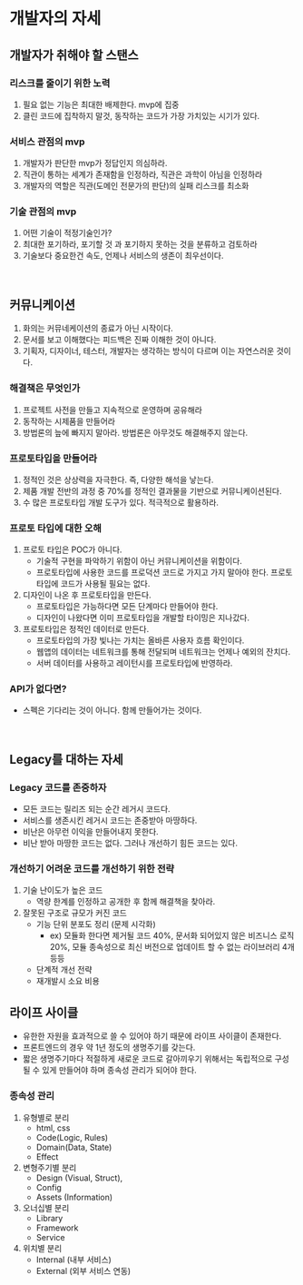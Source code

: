# 개발자의 자세

## 개발자가 취해야 할 스탠스

### 리스크를 줄이기 위한 노력
1. 필요 없는 기능은 최대한 배제한다. mvp에 집중
2. 클린 코드에 집착하지 말것, 동작하는 코드가 가장 가치있는 시기가 있다.
   
### 서비스 관점의 mvp
1. 개발자가 판단한 mvp가 정답인지 의심하라.
2. 직관이 통하는 세계가 존재함을 인정하라, 직관은 과학이 아님을 인정하라
3. 개발자의 역할은 직관(도메인 전문가의 판단)의 실패 리스크를 최소화

### 기술 관점의 mvp
1. 어떤 기술이 적정기술인가?
2. 최대한 포기하라, 포기할 것 과 포기하지 못하는 것을 분류하고 검토하라
3. 기술보다 중요한건 속도, 언제나 서비스의 생존이 최우선이다.

<br />

## 커뮤니케이션
1. 화의는 커뮤네케이션의 종료가 아닌 시작이다.
2. 문서를 보고 이해했다는 피드백은 진짜 이해한 것이 아니다.
3. 기획자, 디자이너, 테스터, 개발자는 생각하는 방식이 다르며 이는 자연스러운 것이다.
### 해결책은 무엇인가
1. 프로젝트 사전을 만들고 지속적으로 운영하며 공유해라
2. 동작하는 시제품을 만들어라
3. 방법론의 늪에 빠지지 말아라. 방법론은 아무것도 해결해주지 않는다.
### 프로토타입을 만들어라
1. 정적인 것은 상상력을 자극한다. 즉, 다양한 해석을 낳는다.
2. 제품 개발 전반의 과정 중 70%를 정적인 결과물을 기반으로 커뮤니케이션된다.
3. 수 많은 프로토타입 개발 도구가 있다. 적극적으로 활용하라.
### 프로토 타입에 대한 오해
1. 프로토 타입은 POC가 아니다.
   - 기술적 구현을 파악하기 위함이 아닌 커뮤니케이션을 위함이다.
   - 프로토타입에 사용한 코드를 프로덕션 코드로 가지고 가지 말아야 한다. 프로토 타입에 코드가 사용될 필요는 없다.
2. 디자인이 나온 후 프로토타입을 만든다.
   - 프로토타입은 가능하다면 모든 단계마다 만들어야 한다.
   - 디자인이 나왔다면 이미 프로토타입을 개발할 타이밍은 지나갔다.
3. 프로토타입은 정적인 데이터로 만든다.
   - 프로토타입의 가장 빛나는 가치는 올바른 사용자 흐름 확인이다.
   - 웹앱의 데이터는 네트워크를 통해 전달되며 네트워크는 언제나 예외의 잔치다.
   - 서버 데이터를 사용하고 레이턴시를 프로토타입에 반영하라.
### API가 없다면?
- 스펙은 기다리는 것이 아니다. 함께 만들어가는 것이다.
<br/>

## Legacy를 대하는 자세
### Legacy 코드를 존중하자
- 모든 코드는 릴리즈 되는 순간 레거시 코드다.
- 서비스를 생존시킨 레거시 코드는 존중받아 마땅하다.
- 비난은 아무런 이익을 만들어내지 못한다.
- 비난 받아 마땅한 코드는 없다. 그러나 개선하기 힘든 코드는 있다.
### 개선하기 어려운 코드를 개선하기 위한 전략
1. 기술 난이도가 높은 코드
   - 역량 한계를 인정하고 공개한 후 함께 해결책을 찾아라.
2. 잘못된 구조로 규모가 커진 코드
   - 기능 단위 분포도 정리 (문제 시각화)
     - ex) 모듈화 한다면 제거될 코드 40%, 문서화 되어있지 않은 비즈니스 로직 20%, 모듈 종속성으로 최신 버전으로 업데이트 할 수 없는 라이브러리 4개 등등
   - 단계적 개선 전략
   - 재개발시 소요 비용

## 라이프 사이클
- 유한한 자원을 효과적으로 쓸 수 있어야 하기 때문에 라이프 사이클이 존재한다.
- 프론트엔드의 경우 약 1년 정도의 생명주기를 갖는다.
- 짧은 생명주기마다 적절하게 새로운 코드로 갈아끼우기 위해서는 독립적으로 구성될 수 있게 만들어야 하며 종속성 관리가 되어야 한다.

### 종속성 관리
1. 유형별로 분리
   - html, css
   - Code(Logic, Rules)
   - Domain(Data, State)
   - Effect
2. 변형주기별 분리
   - Design (Visual, Struct),
   - Config
   - Assets (Information)
3. 오너십별 분리
   - Library
   - Framework
   - Service
4. 위치별 분리
   - Internal (내부 서비스)
   - External (외부 서비스 연동)